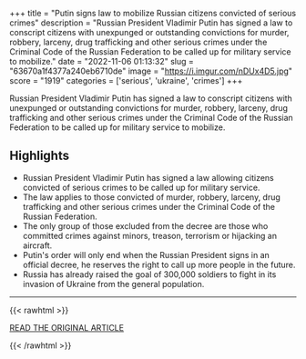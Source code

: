 +++
title = "Putin signs law to mobilize Russian citizens convicted of serious crimes"
description = "Russian President Vladimir Putin has signed a law to conscript citizens with unexpunged or outstanding convictions for murder, robbery, larceny, drug trafficking and other serious crimes under the Criminal Code of the Russian Federation to be called up for military service to mobilize."
date = "2022-11-06 01:13:32"
slug = "63670a1f4377a240eb6710de"
image = "https://i.imgur.com/nDUx4D5.jpg"
score = "1919"
categories = ['serious', 'ukraine', 'crimes']
+++

Russian President Vladimir Putin has signed a law to conscript citizens with unexpunged or outstanding convictions for murder, robbery, larceny, drug trafficking and other serious crimes under the Criminal Code of the Russian Federation to be called up for military service to mobilize.

## Highlights

- Russian President Vladimir Putin has signed a law allowing citizens convicted of serious crimes to be called up for military service.
- The law applies to those convicted of murder, robbery, larceny, drug trafficking and other serious crimes under the Criminal Code of the Russian Federation.
- The only group of those excluded from the decree are those who committed crimes against minors, treason, terrorism or hijacking an aircraft.
- Putin's order will only end when the Russian President signs in an official decree, he reserves the right to call up more people in the future.
- Russia has already raised the goal of 300,000 soldiers to fight in its invasion of Ukraine from the general population.

---

{{< rawhtml >}}
  <p class="article-category">
    <a target="_blank" href="https://edition.cnn.com/2022/11/05/europe/russia-ukraine-law-mobilize-serious-crime-offenders-intl/index.html">READ THE ORIGINAL ARTICLE</a>
  </p>
{{< /rawhtml >}}
